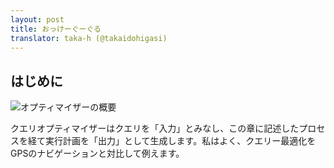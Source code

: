 ```yaml
---
layout: post
title: おっけーぐーぐる
translator: taka-h (@takaidohigasi)
---
```


## はじめに

![オプティマイザーの概要](http://www.unofficialmysqlguide.com/_images/optimizer-overview.png)

クエリオプティマイザーはクエリを「入力」とみなし、この章に記述したプロセスを経て実行計画を「出力」として生成します。私はよく、クエリー最適化をGPSのナビゲーションと対比して例えます。

